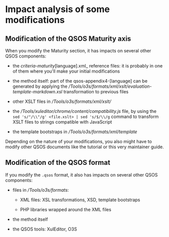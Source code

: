 # Impact analysis of some modifications

## Modification of the QSOS Maturity axis

When you modify the Maturity section, it has impacts on several other QSOS components:

* the _criteria-maturity_[language].xml_ reference files: it is probably in one of them where you'll make your initial modifications

* the method itself: part of the qsos-appendix4-[language] can be generated by applying the _/Tools/o3s/formats/xml/xslt/evaluation-template-markdown.xsl_ transformation to previous files

* other XSLT files in _/Tools/o3s/formats/xml/xslt/_

* the _/Tools/xuleditor/chrome/content/compatibility.js_ file, by using the `sed 's/"/\\"/g' <file.xslt> | sed 's/$/\\/g` command to transform XSLT files to strings compatible with JavaScript

* the template bootstraps in _/Tools/o3s/formats/xml/template_

Depending on the nature of your modifications, you also might have to modify other QSOS documents like the tutorial or this very maintainer guide.

## Modification of the QSOS format

If you modify the `.qsos` format, it also has impacts on several other QSOS components:

* files in _/Tools/o3s/formats_: 

     + XML files: XSL transformations, XSD, template bootstraps

     + PHP libraries wrapped around the XML files 

* the method itself

* the QSOS tools: XulEditor, O3S
